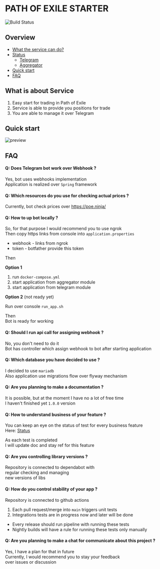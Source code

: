 # PATH OF EXILE STARTER

![Build Status](https://github.com/ylazakovich/path-of-exile-starter/actions/workflows/test.yml/badge.svg)

## Overview

- [What the service can do?](#what-is-about-service)
- [Status](.github/docs/ROADMAP.md#status)
    - [Telegram](.github/docs/ROADMAP.md#telegram)
    - [Aggregator](.github/docs/ROADMAP.md#aggregator)
- [Quick start](#quick-start)
- [FAQ](#faq)

## What is about Service

1) Easy start for trading in Path of Exile
2) Service is able to provide you positions for trade
3) You are able to manage it over Telegram

## Quick start

![preview](https://github.com/ylazakovich/path-of-exile-starter/blob/main/.github/docs/demo.jpg)

## FAQ

#### Q: Does Telegram bot work over Webhook ?

Yes, bot uses webhooks implementation \
Application is realized over `Spring` framework

#### Q: Which resources do you use for checking actual prices ?

Currently, bot check prices over https://poe.ninja/

#### Q: How to up bot locally ?

So, for that purpose I would recommend you to use ngrok \
Then copy https links from console into `application.properties`
- webhook - links from ngrok
- token - botfather provide this token

Then

**Option 1**
1) run `docker-compose.yml`
2) start application from aggregator module
3) start application from telegram module

**Option 2** (not ready yet)

Run over console `run_app.sh`

Then \
Bot is ready for working

#### Q: Should I run api call for assigning webhook ?

No, you don't need to do it \
Bot has controller which assign webhook to bot after starting application

#### Q: Which database you have decided to use ?

I decided to use `mariadb` \
Also application use migrations flow over flyway mechanism

#### Q: Are you planning to make a documentation ?

It is possible, but at the moment I have no a lot of free time \
I haven't finished yet `1.0.0` version

#### Q: How to understand business of your feature ?

You can keep an eye on the status of test for every business feature \
Here: [Status](.github/docs/ROADMAP.md#status)

As each test is completed \
I will update doc and stay ref for this feature

#### Q: Are you controlling library versions ? 

Repository is connected to dependabot with \
regular checking and managing \
new versions of libs

#### Q: How do you control stability of your app ?

Repository is connected to github actions
1) Each pull request/merge into `main` triggers unit tests
2) Integrations tests are in progress now and later will be done
- Every release should run pipeline with running these tests
- Nightly builds will have a rule for running these tests only manually

#### Q: Are you planning to make a chat for communicate about this project ?

Yes, I have a plan for that in future \
Currently, I would recommend you to stay your feedback \
over issues or discussion 